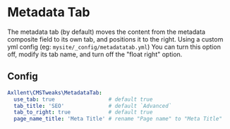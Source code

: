 # Metadata Tab

The metadata tab (by default) moves the content from the metadata composite field to its own tab, and positions it to the right. Using a custom yml config (eg: `mysite/_config/metadatatab.yml`) You can turn this option off, modify its tab name, and turn off the "float right" option.

## Config

```yml
Axllent\CMSTweaks\MetadataTab:
  use_tab: true                 # default true
  tab_title: 'SEO'              # default `Advanced`
  tab_to_right: true            # default true
  page_name_title: 'Meta Title' # rename "Page name" to "Meta Title"
```
